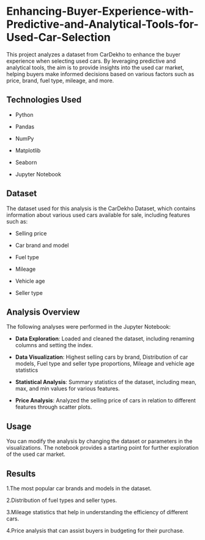 # Enhancing-Buyer-Experience-with-Predictive-and-Analytical-Tools-for-Used-Car-Selection
This project analyzes a dataset from CarDekho to enhance the buyer experience when selecting used cars. By leveraging predictive and analytical tools, the aim is to provide insights into the used car market, helping buyers make informed decisions based on various factors such as price, brand, fuel type, mileage, and more.
## Technologies Used
- Python

- Pandas

- NumPy

- Matplotlib

- Seaborn

- Jupyter Notebook
## Dataset
The dataset used for this analysis is the CarDekho Dataset, which contains information about various used cars available for sale, including features such as:

- Selling price

- Car brand and model

- Fuel type

- Mileage

- Vehicle age

- Seller type
## Analysis Overview
The following analyses were performed in the Jupyter Notebook:

- **Data Exploration**: Loaded and cleaned the dataset, including renaming columns and setting the index.

- **Data Visualization**: Highest selling cars by brand, Distribution of car models, Fuel type and seller type proportions, Mileage and vehicle age statistics

- **Statistical Analysis**: Summary statistics of the dataset, including mean, max, and min values for various features.

- **Price Analysis**: Analyzed the selling price of cars in relation to different features through scatter plots.
## Usage
You can modify the analysis by changing the dataset or parameters in the visualizations. The notebook provides a starting point for further exploration of the used car market.
## Results
1.The most popular car brands and models in the dataset.

2.Distribution of fuel types and seller types.

3.Mileage statistics that help in understanding the efficiency of different cars.

4.Price analysis that can assist buyers in budgeting for their purchase.
